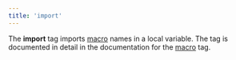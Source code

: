 ```yaml
---
title: 'import'
---
```


The **import** tag imports [macro](/docs/canvas/tags/macro) names in a local variable. The tag is documented in detail in the documentation for the [macro](/docs/canvas/tags/macro) tag.
